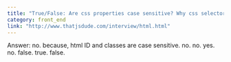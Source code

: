 ```yaml
---
title: "True/False: Are css properties case sensitive? Why css selectors mixed up with cases don't apply the styles? Does margin-top or margin-bottom has effect on inline element? Does padding-top or padding-bottom has effect on inline element? Does padding-left or padding-right or margin-left or margin-right has effect on inline element? If you have a p element with font-size: 10rem, will the text be responsive when the user resizes / drags the browser window? The pseudo class :checked will select inputs with type radio or checkbox, but not option elements. In a HTML document, the pseudo class :root always refers to the html element. The translate() function can move the position of an element on the z-axis."
category: front_end
link: "http://www.thatjsdude.com/interview/html.html"
---
```

Answer: no. because, html ID and classes are case sensitive. no. no. yes. no. false. true. false.
